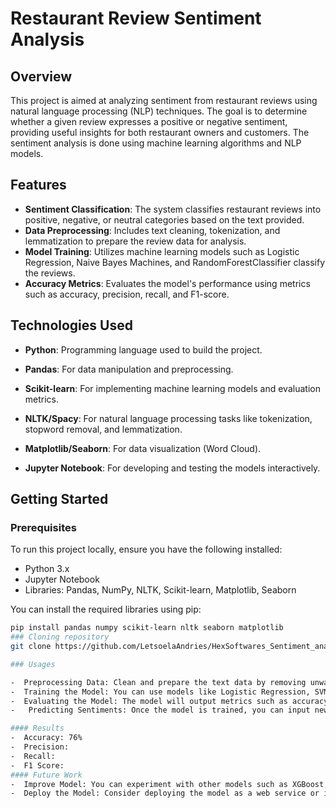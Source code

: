 # Restaurant Review Sentiment Analysis

## Overview

This project is aimed at analyzing sentiment from restaurant reviews using natural language processing (NLP) techniques. The goal is to determine whether a given review expresses a positive or negative sentiment, providing useful insights for both restaurant owners and customers. The sentiment analysis is done using machine learning algorithms and NLP models.

## Features

- **Sentiment Classification**: The system classifies restaurant reviews into positive, negative, or neutral categories based on the text provided.
- **Data Preprocessing**: Includes text cleaning, tokenization, and lemmatization to prepare the review data for analysis.
- **Model Training**: Utilizes machine learning models such as Logistic Regression, Naive Bayes Machines, and RandomForestClassifier classify the reviews.
- **Accuracy Metrics**: Evaluates the model's performance using metrics such as accuracy, precision, recall, and F1-score.

## Technologies Used

- **Python**: Programming language used to build the project.
- **Pandas**: For data manipulation and preprocessing.
- **Scikit-learn**: For implementing machine learning models and evaluation metrics.
- **NLTK/Spacy**: For natural language processing tasks like tokenization, stopword removal, and lemmatization.
  
- **Matplotlib/Seaborn**: For data visualization (Word Cloud).
- **Jupyter Notebook**: For developing and testing the models interactively.

## Getting Started

### Prerequisites

To run this project locally, ensure you have the following installed:

- Python 3.x
- Jupyter Notebook
- Libraries: Pandas, NumPy, NLTK, Scikit-learn, Matplotlib, Seaborn

You can install the required libraries using pip:

```bash
pip install pandas numpy scikit-learn nltk seaborn matplotlib
### Cloning repository
git clone https://github.com/LetsoelaAndries/HexSoftwares_Sentiment_analysis.git

### Usages

-  Preprocessing Data: Clean and prepare the text data by removing unwanted characters, tokenizing the words, and applying lemmatization.
-  Training the Model: You can use models like Logistic Regression, SVM, or deep learning-based approaches like LSTM for sentiment classification.
-  Evaluating the Model: The model will output metrics such as accuracy, confusion matrix, precision, recall, and F1 score to evaluate its performance
-   Predicting Sentiments: Once the model is trained, you can input new restaurant reviews and get predictions on whether they are positive, negative, or neutral

#### Results
-  Accuracy: 76%
-  Precision: 
-  Recall:
-  F1 Score:
#### Future Work
-  Improve Model: You can experiment with other models such as XGBoost, or fine-tune deep learning models for better accuracy.
-  Deploy the Model: Consider deploying the model as a web service or integrating it with a restaurant review website.
